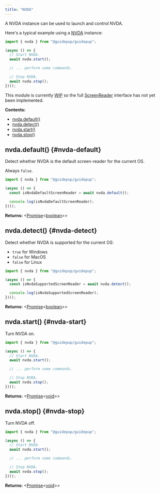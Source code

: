 ```yaml
---
title: "NVDA"
---
```


A NVDA instance can be used to launch and control NVDA.

Here's a typical example using a [NVDA] instance:

```ts
import { nvda } from "@guidepup/guidepup";

(async () => {
  // Start NVDA.
  await nvda.start();

  // ... perform some commands.

  // Stop NVDA.
  await nvda.stop();
})();
```

This module is currently [WIP](https://github.com/guidepup/guidepup/compare/feat/nvda-support) so the full [ScreenReader] interface has not yet been implemented.

**Contents:**

- [nvda.default()](./class-nvda#nvda-default)
- [nvda.detect()](./class-nvda#nvda-detect)
- [nvda.start()](./class-nvda#nvda-start)
- [nvda.stop()](./class-nvda#nvda-stop)

## nvda.default() {#nvda-default}

Detect whether NVDA is the default screen-reader for the current OS.

Always `false`.

```ts
import { nvda } from "@guidepup/guidepup";

(async () => {
  const isNvdaDefaultScreenReader = await nvda.default();

  console.log(isNvdaDefaultScreenReader);
})();
```

**Returns:** &#60;[Promise]<[boolean]>&#62;

## nvda.detect() {#nvda-detect}

Detect whether NVDA is supported for the current OS:

- `true` for Windows
- `false` for MacOS
- `false` for Linux

```ts
import { nvda } from "@guidepup/guidepup";

(async () => {
  const isNvdaSupportedScreenReader = await nvda.detect();

  console.log(isNvdaSupportedScreenReader);
})();
```

**Returns:** &#60;[Promise]<[boolean]>&#62;

## nvda.start() {#nvda-start}

Turn NVDA on.

```ts
import { nvda } from "@guidepup/guidepup";

(async () => {
  // Start NVDA.
  await nvda.start();

  // ... perform some commands.

  // Stop NVDA.
  await nvda.stop();
})();
```

**Returns:** &#60;[Promise]<[void]>&#62;

## nvda.stop() {#nvda-stop}

Turn NVDA off.

```ts
import { nvda } from "@guidepup/guidepup";

(async () => {
  // Start NVDA.
  await nvda.start();

  // ... perform some commands.

  // Stop NVDA.
  await nvda.stop();
})();
```

**Returns:** &#60;[Promise]<[void]>&#62;

[screenreader]: ./class-screenreader "ScreenReader"
[nvda]: ./class-nvda "NVDA"
[boolean]: https://developer.mozilla.org/en-US/docs/Web/JavaScript/Reference/Global_Objects/Boolean "boolean"
[promise]: https://developer.mozilla.org/en-US/docs/Web/JavaScript/Reference/Global_Objects/Promise "Promise"
[void]: https://developer.mozilla.org/en-US/docs/Web/JavaScript/Reference/Global_Objects/undefined "void"

